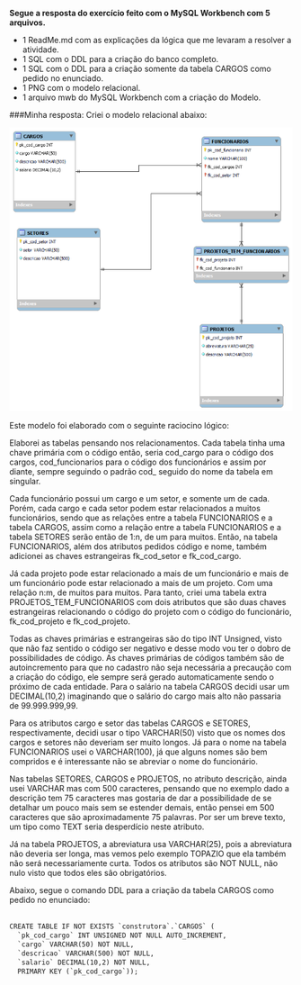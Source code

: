 **Segue a resposta do exercício feito com o MySQL Workbench com 5 arquivos.**

- 1 ReadMe.md com as explicações da lógica que me levaram a resolver a atividade.
- 1 SQL com o DDL para a criação do banco completo.
- 1 SQL com o DDL para a criação somente da tabela CARGOS como pedido no enunciado.
- 1 PNG com o modelo relacional.
- 1 arquivo mwb do MySQL Workbench com a criação do Modelo.


###Minha resposta:
Criei o modelo relacional abaixo:

![Imagem em png do Modelo relacional](modelo_relacional.png)


Este modelo foi elaborado com o seguinte raciocino lógico:

Elaborei as tabelas pensando nos relacionamentos. Cada tabela tinha uma chave primária com o código então, seria cod_cargo para o código dos cargos, cod_funcionarios para o código dos funcionários e assim por diante, sempre seguindo o padrão cod_ seguido do nome da tabela em singular.

Cada funcionário possui um cargo e um setor, e somente um de cada. Porém, cada cargo e cada setor podem estar relacionados a muitos funcionários, sendo que as relações entre a tabela FUNCIONARIOS e a tabela CARGOS, assim como a relação entre a tabela FUNCIONARIOS e a tabela SETORES serão então de 1:n, de um para muitos. Então, na tabela FUNCIONARIOS, além dos atributos pedidos código e nome, também adicionei as chaves estrangeiras fk_cod_setor e fk_cod_cargo.

Já cada projeto pode estar relacionado a mais de um funcionário e mais de um funcionário pode estar relacionado a mais de um projeto. Com uma relação n:m, de muitos para muitos. Para tanto, criei uma tabela extra PROJETOS_TEM_FUNCIONARIOS com dois atributos que são duas chaves estrangeiras relacionando o código do projeto com o código do funcionário, fk_cod_projeto e fk_cod_projeto.

Todas as chaves primárias e estrangeiras são do tipo INT Unsigned, visto que não faz sentido o código ser negativo e desse modo vou ter o dobro de possibilidades de código. As chaves primárias de códigos também são de autoincremento para que no cadastro não seja necessária a precaução com a criação do código, ele sempre será gerado automaticamente sendo o próximo de cada entidade.
Para o salário na tabela CARGOS decidi usar um DECIMAL(10,2) imaginando que o salário do cargo mais alto não passaria de 99.999.999,99.

Para os atributos cargo e setor das tabelas CARGOS e SETORES, respectivamente, decidi usar o tipo VARCHAR(50) visto que os nomes dos cargos e setores não deveriam ser muito longos. Já para o nome na tabela FUNCIONARIOS usei o VARCHAR(100), já que alguns nomes são bem compridos e é interessante não se abreviar o nome do funcionário.

Nas tabelas SETORES, CARGOS e PROJETOS, no atributo descrição, ainda usei VARCHAR mas com 500 caracteres, pensando que no exemplo dado a descrição tem 75 caracteres mas gostaria de dar a possibilidade de se detalhar um pouco mais sem se estender demais, então pensei em 500 caracteres que são aproximadamente 75 palavras. Por ser um breve texto, um tipo como TEXT seria desperdício neste atributo.

Já na tabela PROJETOS, a abreviatura usa VARCHAR(25), pois a abreviatura não deveria ser longa, mas vemos pelo exemplo TOPAZIO que ela também não será necessariamente curta.
Todos os atributos são NOT NULL, não nulo visto que todos eles são obrigatórios.

Abaixo, segue o comando DDL para a criação da tabela CARGOS como pedido no enunciado:
```

CREATE TABLE IF NOT EXISTS `construtora`.`CARGOS` (
  `pk_cod_cargo` INT UNSIGNED NOT NULL AUTO_INCREMENT,
  `cargo` VARCHAR(50) NOT NULL,
  `descricao` VARCHAR(500) NOT NULL,
  `salario` DECIMAL(10,2) NOT NULL,
  PRIMARY KEY (`pk_cod_cargo`));

```

 